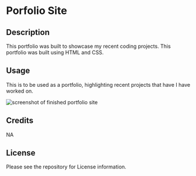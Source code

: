 # Porfolio Site

## Description

This portfolio was built to showcase my recent coding projects. This portfolio was built using HTML and CSS. 

## Usage

This is to be used as a portfolio, highlighting recent projects that have I have worked on. 

![screenshot of finished portfolio site](../module2-portfolio-site/images/portfolio-screenshot.png)

## Credits
NA

## License
Please see the repository for License information. 